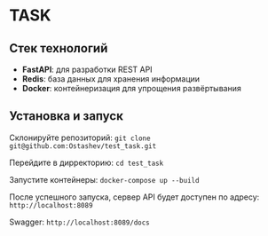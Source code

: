 # TASK


## Стек технологий
- **FastAPI**: для разработки REST API
- **Redis**: база данных для хранения информации
- **Docker**: контейнеризация для упрощения развёртывания

## Установка и запуск

   Склонируйте репозиторий:
   ```git clone git@github.com:Ostashev/test_task.git```

   Перейдите в дирректорию:
   ```cd test_task```

   Запустите контейнеры:
   ```docker-compose up --build```

   После успешного запуска, сервер API будет доступен по адресу:
   ```http://localhost:8089```

   Swagger:
   ```http://localhost:8089/docs```
